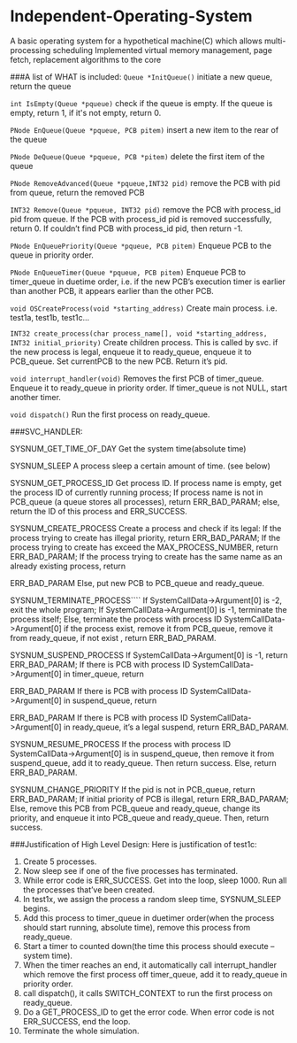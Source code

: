 Independent-Operating-System
============================

A basic operating system for a hypothetical machine(C) which allows multi-processing scheduling
Implemented virtual memory management, page fetch, replacement algorithms to the core


###A list of WHAT is included:
````Queue *InitQueue()````
initiate a new queue, return the queue

````int IsEmpty(Queue *pqueue)````
check if the queue is empty. If the queue is empty, return 1, if it's not empty, return 0.

````PNode EnQueue(Queue *pqueue, PCB pitem)````
insert a new item to the rear of the queue

````PNode DeQueue(Queue *pqueue, PCB *pitem)````
delete the first item of the queue

````PNode RemoveAdvanced(Queue *pqueue,INT32 pid)````
remove the PCB with pid from queue, return the removed PCB

````INT32 Remove(Queue *pqueue, INT32 pid)````
remove the PCB with process_id pid from queue.
If the PCB with process_id pid is removed successfully, return 0.
If couldn’t find PCB with process_id pid, then return -1.

````PNode EnQueuePriority(Queue *pqueue, PCB pitem)````
Enqueue PCB to the queue in priority order.

````PNode EnQueueTimer(Queue *pqueue, PCB pitem)````
Enqueue PCB to timer_queue in duetime order, i.e. if the new PCB’s execution timer is earlier than another PCB, it appears earlier than the other PCB.

````void OSCreateProcess(void *starting_address)````
Create main process. i.e. test1a, test1b, test1c...

````INT32 create_process(char process_name[], void *starting_address, INT32 initial_priority)````
Create children process. This is called by svc.
if the new process is legal, enqueue it to ready_queue, enqueue it to PCB_queue. Set currentPCB to the new PCB. Return it’s pid.

````void interrupt_handler(void)````
Removes the first PCB of timer_queue. Enqueue it to ready_queue in priority order.
If timer_queue is not NULL, start another timer.

````void dispatch()````
Run the first process on ready_queue.






###SVC_HANDLER:

SYSNUM_GET_TIME_OF_DAY
Get the system time(absolute time)

SYSNUM_SLEEP
A process sleep a certain amount of time. (see below)

SYSNUM_GET_PROCESS_ID
Get process ID.
If process name is empty, get the process ID of currently running process;
If process name is not in PCB_queue (a queue stores all processes), return ERR_BAD_PARAM;
else, return the ID of this process and ERR_SUCCESS.

SYSNUM_CREATE_PROCESS
Create a process and check if its legal:
If the process trying to create has illegal priority, return ERR_BAD_PARAM;
If the process trying to create has exceed the MAX_PROCESS_NUMBER, return ERR_BAD_PARAM;
If the process trying to create has the same name as an already existing process, return

ERR_BAD_PARAM
Else, put new PCB to PCB_queue and ready_queue.

SYSNUM_TERMINATE_PROCESS````
If SystemCallData->Argument[0] is -2, exit the whole program;
If SystemCallData->Argument[0] is -1, terminate the process itself;
Else, terminate the process with process ID SystemCallData->Argument[0] if the process exist,
remove it from PCB_queue, remove it from ready_queue, if not exist , return ERR_BAD_PARAM.

SYSNUM_SUSPEND_PROCESS
If SystemCallData->Argument[0] is -1, return ERR_BAD_PARAM;
If there is PCB with process ID SystemCallData->Argument[0] in timer_queue, return

ERR_BAD_PARAM
If there is PCB with process ID SystemCallData->Argument[0] in suspend_queue, return

ERR_BAD_PARAM
If there is PCB with process ID SystemCallData->Argument[0] in ready_queue, it’s a legal suspend,
return ERR_BAD_PARAM.

SYSNUM_RESUME_PROCESS
If the process with process ID SystemCallData->Argument[0] is in suspend_queue, then remove it
from suspend_queue, add it to ready_queue. Then return success.
Else, return ERR_BAD_PARAM.

SYSNUM_CHANGE_PRIORITY
If the pid is not in PCB_queue, return ERR_BAD_PARAM;
If initial priority of PCB is illegal, return ERR_BAD_PARAM;
Else, remove this PCB from PCB_queue and ready_queue, change its priority, and enqueue it into
PCB_queue and ready_queue. Then, return success.





###Justification of High Level Design:
Here is justification of test1c:

1. Create 5 processes.
2. Now sleep see if one of the five processes has terminated.
3. While error code is ERR_SUCCESS. Get into the loop, sleep 1000. Run all the processes that’ve been created.
4. In test1x, we assign the process a random sleep time, SYSNUM_SLEEP begins.
5. Add this process to timer_queue in duetimer order(when the process should start running,
absolute time), remove this process from ready_queue.
6. Start a timer to counted down(the time this process should execute – system time).
7. When the timer reaches an end, it automatically call interrupt_handler which remove the first
process off timer_queue, add it to ready_queue in priority order.
8. call dispatch(), it calls SWITCH_CONTEXT to run the first process on ready_queue.
9. Do a GET_PROCESS_ID to get the error code. When error code is not ERR_SUCCESS, end the
loop.
10. Terminate the whole simulation.
